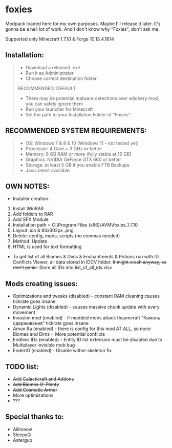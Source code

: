 # foxies
Modpack loaded here for my own purposes. Maybe I'll release it later.
It's gonna be a hell lot of work. And I don't know why "Foxies", don't ask me.

Supported only Minecraft 1.7.10 & Forge 10.13.4.1614


## Installation:

> - Download a released .exe
> - Run it as Administrator
> - Choose correct destination folder
> 
> RECOMMENDED: DEFAULT
> 
> - There may be potential malware detections over witchery mod, you can safely ignore them
> - Run your launcher for Minecraft
> - Set the path to your Installation Folder of "Foxies"


## RECOMMENDED SYSTEM REQUIREMENTS:

> - OS: Windows 7 & 8 & 10 (Windows 11 - not tested yet)
> - Processor: 4 Core + 3 GHz or better
> - Memory: 8 GB RAM or more (fully stable at 16 GB)
> - Graphics:  NVIDIA GeForce GTX 660 or better
> - Storage: at least 5 GB if you enable FTB Backups
> - Java: latest available


## OWN NOTES:

- Installer creation: 

1. Install WinRAR
2. Add folders to RAR
3. Add SFX Module
4. Installation path = C:\Program Files (x86)\AVM\foxies_1.7.10
5. Layout .ico & 93x302px .png
6. Delete: config, mods, scripts (no commas needed)
7. Method: Update
8. HTML is used for text formatting


- To get list of all Biomes & Dims & Enchantments & Potions run with ID Conflicts Viewer, all data stored in IDCV folder. ~~It might crash anyway, so don't panic.~~ Store all IDs into list_of_all_ids.xlsx



## Mods creating issues:

- Optimizations and tweaks (disabled) - constant RAM cleaning causes tickrate goes insane
- Dynamic Lights (disabled) - causes massive chunk update with every movement
- Invasion mod (enabled) - if modded mobs attack thaumcraft "Камень сдерживания" tickrate goes insane
- Amun Ra (enabled) - there is config for this mod AT ALL, so more Biomes and Dims = More potential conflicts
- Endless IDs (enabled) - Entity ID list extension must be disabled due to Multiplayer invisible mob bug
- EnderIO (enabled) - Disable wither skeleton fix


## TODO list:

- ~~Add Galacticraft and Addons~~
- ~~Add Biomes O' Plenty~~
- ~~Add Cosmetic Armor~~
- More optimizations
- ???


## Special thanks to:
- Ailimeow
- SleepyQ
- Astergup